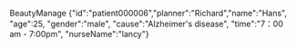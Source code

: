BeautyManage {"id":"patient000006","planner":"Richard","name":"Hans", "age":25, "gender":"male", "cause":"Alzheimer's disease", "time":"7：00 am - 7:00pm", "nurseName":"lancy"}
